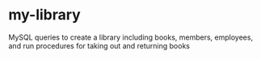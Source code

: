 # my-library
MySQL queries to create a library including books, members, employees, and run procedures for taking out and returning books
